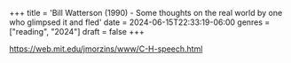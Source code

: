 +++
title = 'Bill Watterson (1990) - Some thoughts on the real world by one who glimpsed it and fled'
date = 2024-06-15T22:33:19-06:00
genres = ["reading", "2024"]
draft = false
+++

https://web.mit.edu/jmorzins/www/C-H-speech.html